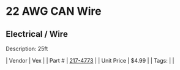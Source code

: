 # 22 AWG CAN Wire
## Electrical / Wire
Description: 	25ft 

| Vendor | Vex | 
| Part # | [217-4773](http://www.vexrobotics.com/electricalwire.html) | 
| Unit Price | $4.99 | 
| Tags: |  | 
